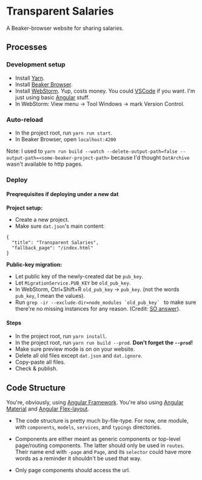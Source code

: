 # Transparent Salaries

A Beaker-browser website for sharing salaries.

## Processes

### Development setup

- Install [Yarn](https://yarnpkg.com).
- Install [Beaker Browser](https://beakerbrowser.com/).
- Install [WebStorm](https://www.jetbrains.com/webstorm/). Yup, costs money. You could [VSCode](https://code.visualstudio.com/) if you want. I'm just using basic [Angular](https://angular.io/) stuff.
- In WebStorm: View menu -> Tool Windows -> mark Version Control.

### Auto-reload

- In the project root, run `yarn run start`.
- In Beaker Browser, open `localhost:4200`

Note: I used to `yarn run build --watch --delete-output-path=false --output-path=<some-beaker-project-path>` because I'd thought `DatArchive` wasn't available to http pages.

### Deploy

#### Preqrequisites if deploying under a new dat

**Project setup:**
- Create a new project.
- Make sure `dat.json`'s main content:
```
{
  "title": "Transparent Salaries",
  "fallback_page": "/index.html"
}
```
**Public-key migration:**
- Let public key of the newly-created dat be `pub_key`.
- Let `MigrationService.PUB_KEY` be `old_pub_key`.
- In WebStorm, Ctrl+Shift+R `old_pub_key` -> `pub_key`. (not the words `pub_key`, I mean the values).
- Run ``grep -ir --exclude-dir=node_modules `old_pub_key` `` to make sure there're no missing instances for any reason. (Credit: [SO answer](https://stackoverflow.com/a/49251979/6690391)).

#### Steps

- In the project root, run `yarn install`.
- In the project root, run `yarn run build --prod`. **Don't forget the `--prod`!**
- Make sure preview mode is on on your website.
- Delete all old files except `dat.json` and `dat.ignore`.
- Copy-paste all files.
- Check & publish.

## Code Structure

You're, obviously, using [Angular Framework](https://angular.io/). You're also using [Angular Material](https://material.angular.io) and [Angular Flex-layout](https://github.com/angular/flex-layout/wiki/Declarative-API-Overview).

- The code structure is pretty much by-file-type. For now, one module, with `components`, `models`, `services`, and `typings` directories.

- Components are either meant as generic components or top-level page/routing components. The latter should only be used in `routes`. Their name end with `-page` and `Page`, and its `selector` could have more words as a reminder it shouldn't be used that way.

- Only page components should access the url.
